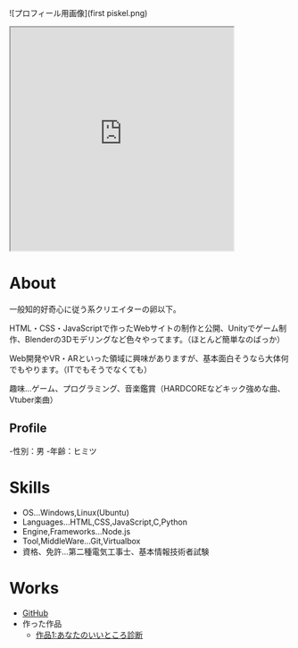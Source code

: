 ![プロフィール用画像](first piskel.png)

<iframe src="https://openprocessing.org/sketch/1174070/embed/" width="400" height="400"></iframe>

# About

一般知的好奇心に従う系クリエイターの卵以下。

HTML・CSS・JavaScriptで作ったWebサイトの制作と公開、Unityでゲーム制作、Blenderの3Dモデリングなど色々やってます。（ほとんど簡単なのばっか）

Web開発やVR・ARといった領域に興味がありますが、基本面白そうなら大体何でもやります。（ITでもそうでなくても）


趣味…ゲーム、プログラミング、音楽鑑賞（HARDCOREなどキック強めな曲、Vtuber楽曲）


## Profile
-性別：男
-年齢：ヒミツ

# Skills
- OS…Windows,Linux(Ubuntu)
- Languages…HTML,CSS,JavaScript,C,Python
- Engine,Frameworks…Node.js
- Tool,MiddleWare…Git,Virtualbox
- 資格、免許…第二種電気工事士、基本情報技術者試験

# Works
- [GitHub](https://github.com/Err0r-SOZGGway)
- 作った作品
  - [作品1:あなたのいいところ診断](https://Err0r-SOZGGway.github.io/assessment/assessment.html)



